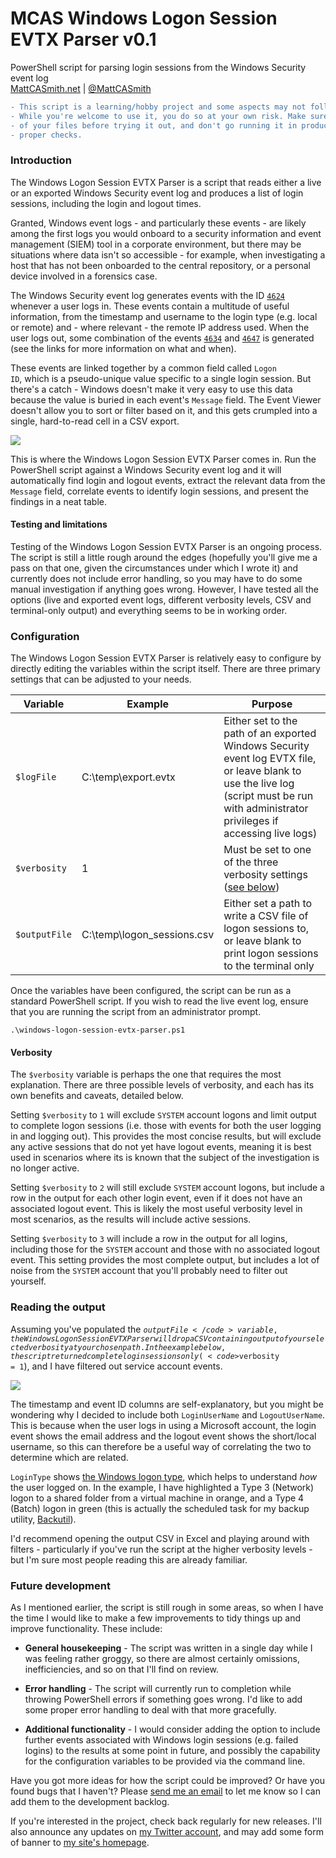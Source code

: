 # MCAS Windows Logon Session EVTX Parser v0.1
PowerShell script for parsing login sessions from the Windows Security event log<br />
<a href="https://mattcasmith.net">MattCASmith.net</a> | <a href="https://twitter.com/mattcasmith">@MattCASmith</a>

```diff
- This script is a learning/hobby project and some aspects may not follow best practices.
- While you're welcome to use it, you do so at your own risk. Make sure you take a backup
- of your files before trying it out, and don't go running it in production without
- proper checks.
```

### Introduction

The Windows Logon Session EVTX Parser is a script that reads either a live or an exported Windows Security event log and produces a list of login sessions, including the login and logout times.

Granted, Windows event logs - and particularly these events - are likely among the first logs you would onboard to a security information and event management (SIEM) tool in a corporate environment, but there may be situations where data isn't so accessible - for example, when investigating a host that has not been onboarded to the central repository, or a personal device involved in a forensics case.

The Windows Security event log generates events with the ID <a href="https://www.ultimatewindowssecurity.com/securitylog/encyclopedia/event.aspx?eventID=4624" target="_blank"><code>4624</code></a> whenever a user logs in. These events contain a multitude of useful information, from the timestamp and username to the login type (e.g. local or remote) and - where relevant - the remote IP address used. When the user logs out, some combination of the events <a href="https://www.ultimatewindowssecurity.com/securitylog/encyclopedia/event.aspx?eventID=4634" target="_blank"><code>4634</code></a> and <a href="https://www.ultimatewindowssecurity.com/securitylog/encyclopedia/event.aspx?eventID=4647" target="_blank"><code>4647</code></a> is generated (see the links for more information on what and when).

These events are linked together by a common field called <code>Logon ID</code>, which is a pseudo-unique value specific to a single login session. But there's a catch - Windows doesn't make it very easy to use this data because the value is buried in each event's <code>Message</code> field. The Event Viewer doesn't allow you to sort or filter based on it, and this gets crumpled into a single, hard-to-read cell in a CSV export.

<img src="https://mattcasmith.net/wp-content/uploads/2022/12/windows_logon_session_evtx_parser_0.png">

This is where the Windows Logon Session EVTX Parser comes in. Run the PowerShell script against a Windows Security event log and it will automatically find login and logout events, extract the relevant data from the <code>Message</code> field, correlate events to identify login sessions, and present the findings in a neat table.

#### Testing and limitations

Testing of the Windows Logon Session EVTX Parser is an ongoing process. The script is still a little rough around the edges (hopefully you'll give me a pass on that one, given the circumstances under which I wrote it) and currently does not include error handling, so you may have to do some manual investigation if anything goes wrong. However, I have tested all the options (live and exported event logs, different verbosity levels, CSV and terminal-only output) and everything seems to be in working order.

### Configuration

The Windows Logon Session EVTX Parser is relatively easy to configure by directly editing the variables within the script itself. There are three primary settings that can be adjusted to your needs.

|**Variable** |**Example** |**Purpose** |
|------------ |----------- |----------- |
|<code>$logFile</code> |C:\temp\export.evtx |Either set to the path of an exported Windows Security event log EVTX file, or leave blank to use the live log (script must be run with administrator privileges if accessing live logs) |
|<code>$verbosity</code> |1 |Must be set to one of the three verbosity settings (<a href="#verbosity">see below</a>) |
|<code>$outputFile</code> |C:\temp\logon_sessions.csv |Either set a path to write a CSV file of logon sessions to, or leave blank to print logon sessions to the terminal only |

Once the variables have been configured, the script can be run as a standard PowerShell script. If you wish to read the live event log, ensure that you are running the script from an administrator prompt.

```
.\windows-logon-session-evtx-parser.ps1
```

#### Verbosity

The <code>$verbosity</code> variable is perhaps the one that requires the most explanation. There are three possible levels of verbosity, and each has its own benefits and caveats, detailed below.

Setting <code>$verbosity</code> to <code>1</code> will exclude <code>SYSTEM</code> account logons and limit output to complete logon sessions (i.e. those with events for both the user logging in and logging out). This provides the most concise results, but will exclude any active sessions that do not yet have logout events, meaning it is best used in scenarios where its is known that the subject of the investigation is no longer active.

Setting <code>$verbosity</code> to <code>2</code> will still exclude <code>SYSTEM</code> account logons, but include a row in the output for each other login event, even if it does not have an associated logout event. This is likely the most useful verbosity level in most scenarios, as the results will include active sessions.

Setting <code>$verbosity</code> to <code>3</code> will include a row in the output for all logins, including those for the <code>SYSTEM</code> account and those with no associated logout event. This setting provides the most complete output, but includes a lot of noise from the <code>SYSTEM</code> account that you'll probably need to filter out yourself.

### Reading the output

Assuming you've populated the <code>$outputFile</code> variable, the Windows Logon Session EVTX Parser will drop a CSV containing output of your selected verbosity at your chosen path. In the example below, the script returned complete login sessions only (<code>$verbosity = 1</code>), and I have filtered out service account events.

<img src="https://mattcasmith.net/wp-content/uploads/2022/12/windows_logon_session_evtx_parser_1.png">

The timestamp and event ID columns are self-explanatory, but you might be wondering why I decided to include both <code>LoginUserName</code> and <code>LogoutUserName</code>. This is because when the user logs in using a Microsoft account, the login event shows the email address and the logout event shows the short/local username, so this can therefore be a useful way of correlating the two to determine which are related.

<code>LoginType</code> shows <a href="https://eventlogxp.com/blog/logon-type-what-does-it-mean/" target="_blank">the Windows logon type</a>, which helps to understand _how_ the user logged on. In the example, I have highlighted a Type 3 (Network) logon to a shared folder from a virtual machine in orange, and a Type 4 (Batch) logon in green (this is actually the scheduled task for my backup utility, <a href="https://mattcasmith.net/2021/01/01/backutil-windows-backup-utility">Backutil</a>).

I'd recommend opening the output CSV in Excel and playing around with filters - particularly if you've run the script at the higher verbosity levels - but I'm sure most people reading this are already familiar.

### Future development

As I mentioned earlier, the script is still rough in some areas, so when I have the time I would like to make a few improvements to tidy things up and improve functionality. These include:

* **General housekeeping** - The script was written in a single day while I was feeling rather groggy, so there are almost certainly omissions, inefficiencies, and so on that I'll find on review.

* **Error handling** - The script will currently run to completion while throwing PowerShell errors if something goes wrong. I'd like to add some proper error handling to deal with that more gracefully.

* **Additional functionality** - I would consider adding the option to include further events associated with Windows login sessions (e.g. failed logins) to the results at some point in future, and possibly the capability for the configuration variables to be provided via the command line.

Have you got more ideas for how the script could be improved? Or have you found bugs that I haven't? Please <a href="mailto:mattcasmith@protonmail.com">send me an email</a> to let me know so I can add them to the development backlog.

If you're interested in the project, check back regularly for new releases. I'll also announce any updates on <a target="_blank" href="https://twitter.com/mattcasmith">my Twitter account</a>, and may add some form of banner to <a href="https://mattcasmith.net">my site's homepage</a>.